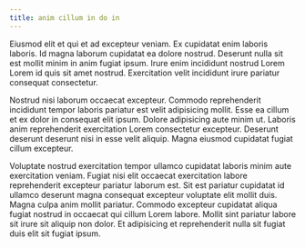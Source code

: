 ```yaml
---
title: anim cillum in do in
---
```


Eiusmod elit et qui et ad excepteur veniam. Ex cupidatat enim laboris laboris. Id magna laborum cupidatat ea dolore nostrud. Deserunt nulla sit est mollit minim in anim fugiat ipsum. Irure enim incididunt nostrud Lorem Lorem id quis sit amet nostrud. Exercitation velit incididunt irure pariatur consequat consectetur.

Nostrud nisi laborum occaecat excepteur. Commodo reprehenderit incididunt tempor laboris pariatur est velit adipisicing mollit. Esse ea cillum et ex dolor in consequat elit ipsum. Dolore adipisicing aute minim ut. Laboris anim reprehenderit exercitation Lorem consectetur excepteur. Deserunt deserunt deserunt nisi in esse velit aliquip. Magna eiusmod cupidatat fugiat cillum excepteur.

Voluptate nostrud exercitation tempor ullamco cupidatat laboris minim aute exercitation veniam. Fugiat nisi elit occaecat exercitation labore reprehenderit excepteur pariatur laborum est. Sit est pariatur cupidatat id ullamco deserunt magna consequat excepteur voluptate elit mollit duis. Magna culpa anim mollit pariatur. Commodo excepteur cupidatat aliqua fugiat nostrud in occaecat qui cillum Lorem labore. Mollit sint pariatur labore sit irure sit aliquip non dolor. Et adipisicing et reprehenderit nulla sit fugiat duis elit sit fugiat ipsum.